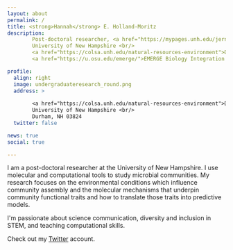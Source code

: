 ```yaml
---
layout: about
permalink: /
title: <strong>Hannah</strong> E. Holland-Moritz
description:
        Post-doctoral researcher, <a href="https://mypages.unh.edu/jernakovich">Ernakovich Lab</a> <br/>
        University of New Hampshire <br/>
        <a href="https://colsa.unh.edu/natural-resources-environment">Department of Natural Resources and the Environment</a> <br/>
        <a href="https://u.osu.edu/emerge/">EMERGE Biology Integration Institute</a>

profile:
  align: right
  image: undergraduateresearch_round.png
  address: >
        
        <a href="https://colsa.unh.edu/natural-resources-environment">Department of Natural Resources & the Enivironment</a> <br/>
        University of New Hampshire <br/>
        Durham, NH 03824
  twitter: false

news: true
social: true

---
```


I am a post-doctoral researcher at the University of New Hampshire. I use molecular and computational tools to study microbial communities. My research focuses on the environmental conditions which influence community assembly and the molecular mechanisms that underpin community functional traits and how to translate those traits into predictive models. 

I'm passionate about science communication, diversity and inclusion in STEM, and teaching computational skills. 

Check out my [Twitter](https://twitter.com/hhollandmoritz?lang=en) account. 
